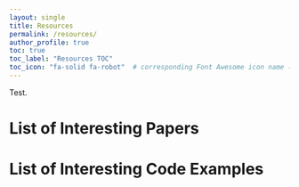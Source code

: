 ```yaml
---
layout: single
title: Resources
permalink: /resources/
author_profile: true
toc: true
toc_label: "Resources TOC"
toc_icon: "fa-solid fa-robot"  # corresponding Font Awesome icon name (without fa prefix)
---
```


Test.

# List of Interesting Papers


# List of Interesting Code Examples
